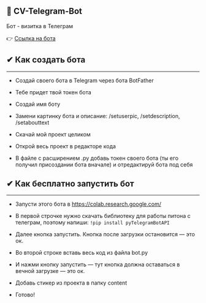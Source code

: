  ## 🐯 CV-Telegram-Bot

Бот - визитка в Телеграм

👉 [Ссылка на бота](https://t.me/qa_Victoryia_Kaplun_Hryts_cv_bot)

## ✔ Как создать бота
____________________________________________________________________

* Создай своего бота в Telegram через бота BotFather

* Тебе придет твой токен бота

* Создай имя боту

* Замени картинку бота и описание: /setuserpic, /setdescription, /setabouttext

* Скачай мой проект целиком

* Открой весь проект в редакторе кода

* В файле с расширением .py добавь токен своего бота (ты его получил присоздании бота вначале) и отредактируй бота под себя

## ✔ Как бесплатно запустить бот
______________________________________________________________________________________________________________________

* Запусти этого бота в <https://colab.research.google.com/>

* В первой строчке нужно скачать библиотеку для работы питона с телеграм, поэтому напиши: ```!pip install pyTelegramBotAPI```

* Далее кнопка запустить. Кнопка после загрузки остановится — это ок.

* Во второй строке вставь весь код из файла bot.py

* И нажми кнопку запустить — тут кнопка должна оставаться в вечной загрузке — это ок.

* Добавь стикер из проекта в папку content

* Готово!


